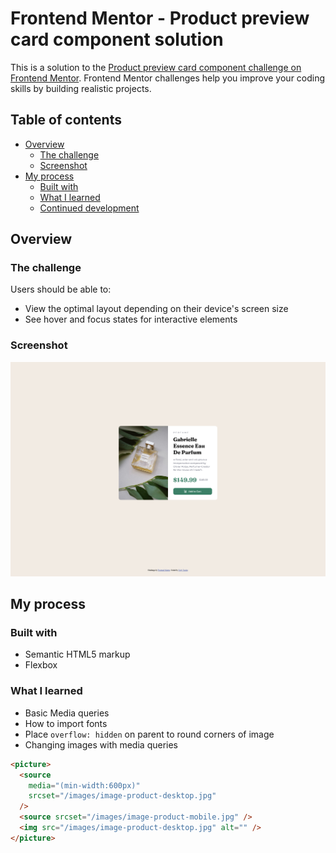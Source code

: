 # Frontend Mentor - Product preview card component solution

This is a solution to the [Product preview card component challenge on Frontend Mentor](https://www.frontendmentor.io/challenges/product-preview-card-component-GO7UmttRfa). Frontend Mentor challenges help you improve your coding skills by building realistic projects. 

## Table of contents

- [Overview](#overview)
  - [The challenge](#the-challenge)
  - [Screenshot](#screenshot)
- [My process](#my-process)
  - [Built with](#built-with)
  - [What I learned](#what-i-learned)
  - [Continued development](#continued-development)

## Overview

### The challenge

Users should be able to:

- View the optimal layout depending on their device's screen size
- See hover and focus states for interactive elements

### Screenshot

![my-solution](./design/my-solution.png)

## My process

### Built with

- Semantic HTML5 markup
- Flexbox

### What I learned

- Basic Media queries
- How to import fonts
- Place `overflow: hidden` on parent to round corners of image
- Changing images with media queries

```html
<picture>
  <source
    media="(min-width:600px)"
    srcset="/images/image-product-desktop.jpg"
  />
  <source srcset="/images/image-product-mobile.jpg" />
  <img src="/images/image-product-desktop.jpg" alt="" />
</picture>
```
